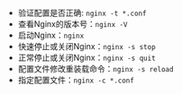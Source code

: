 #

- 验证配置是否正确: `nginx -t *.conf`
- 查看Nginx的版本号：`nginx -V`
- 启动Nginx：`nginx`
- 快速停止或关闭Nginx：`nginx -s stop`
- 正常停止或关闭Nginx：`nginx -s quit`
- 配置文件修改重装载命令：`nginx -s reload`
- 指定配置文件：`nginx -c *.conf`
